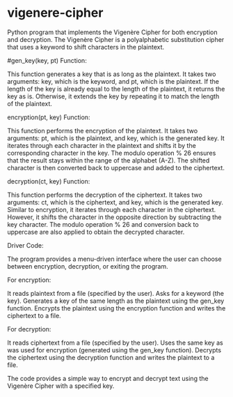 # vigenere-cipher
Python program that implements the Vigenère Cipher for both encryption and decryption. The Vigenère Cipher is a polyalphabetic substitution cipher that uses a keyword to shift characters in the plaintext.

#gen_key(key, pt) Function:

This function generates a key that is as long as the plaintext.
It takes two arguments: key, which is the keyword, and pt, which is the plaintext.
If the length of the key is already equal to the length of the plaintext, it returns the key as is.
Otherwise, it extends the key by repeating it to match the length of the plaintext.

encryption(pt, key) Function:

This function performs the encryption of the plaintext.
It takes two arguments: pt, which is the plaintext, and key, which is the generated key.
It iterates through each character in the plaintext and shifts it by the corresponding character in the key.
The modulo operation % 26 ensures that the result stays within the range of the alphabet (A-Z).
The shifted character is then converted back to uppercase and added to the ciphertext.

decryption(ct, key) Function:

This function performs the decryption of the ciphertext.
It takes two arguments: ct, which is the ciphertext, and key, which is the generated key.
Similar to encryption, it iterates through each character in the ciphertext.
However, it shifts the character in the opposite direction by subtracting the key character.
The modulo operation % 26 and conversion back to uppercase are also applied to obtain the decrypted character.

Driver Code:

The program provides a menu-driven interface where the user can choose between encryption, decryption, or exiting the program.

For encryption:

It reads plaintext from a file (specified by the user).
Asks for a keyword (the key).
Generates a key of the same length as the plaintext using the gen_key function.
Encrypts the plaintext using the encryption function and writes the ciphertext to a file.

For decryption:

It reads ciphertext from a file (specified by the user).
Uses the same key as was used for encryption (generated using the gen_key function).
Decrypts the ciphertext using the decryption function and writes the plaintext to a file.

The code provides a simple way to encrypt and decrypt text using the Vigenère Cipher with a specified key.





